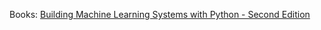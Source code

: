 
Books: [Building Machine Learning Systems with Python - Second Edition][building machine learning system with python]

[building machine learning system with python]: https://www.packtpub.com/big-data-and-business-intelligence/building-machine-learning-systems-python-second-edition
